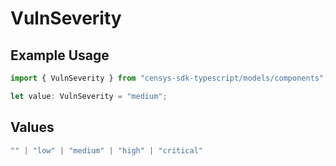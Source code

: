 # VulnSeverity

## Example Usage

```typescript
import { VulnSeverity } from "censys-sdk-typescript/models/components";

let value: VulnSeverity = "medium";
```

## Values

```typescript
"" | "low" | "medium" | "high" | "critical"
```